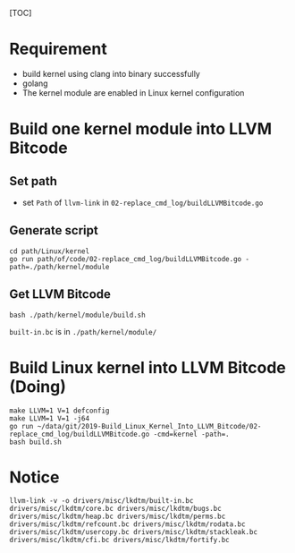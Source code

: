 [TOC]

# Requirement
- build kernel using clang into binary successfully
- golang
- The kernel module are enabled in Linux kernel configuration

# Build one kernel module into LLVM Bitcode

## Set path

- set `Path` of `llvm-link` in `02-replace_cmd_log/buildLLVMBitcode.go`

## Generate script
```
cd path/Linux/kernel
go run path/of/code/02-replace_cmd_log/buildLLVMBitcode.go -path=./path/kernel/module
```

## Get LLVM Bitcode
```
bash ./path/kernel/module/build.sh
```
`built-in.bc` is in `./path/kernel/module/`

# Build Linux kernel into LLVM Bitcode (Doing)


```shell
make LLVM=1 V=1 defconfig
make LLVM=1 V=1 -j64
go run ~/data/git/2019-Build_Linux_Kernel_Into_LLVM_Bitcode/02-replace_cmd_log/buildLLVMBitcode.go -cmd=kernel -path=.
bash build.sh
```

# Notice

```shell
llvm-link -v -o drivers/misc/lkdtm/built-in.bc drivers/misc/lkdtm/core.bc drivers/misc/lkdtm/bugs.bc drivers/misc/lkdtm/heap.bc drivers/misc/lkdtm/perms.bc drivers/misc/lkdtm/refcount.bc drivers/misc/lkdtm/rodata.bc drivers/misc/lkdtm/usercopy.bc drivers/misc/lkdtm/stackleak.bc drivers/misc/lkdtm/cfi.bc drivers/misc/lkdtm/fortify.bc
```
